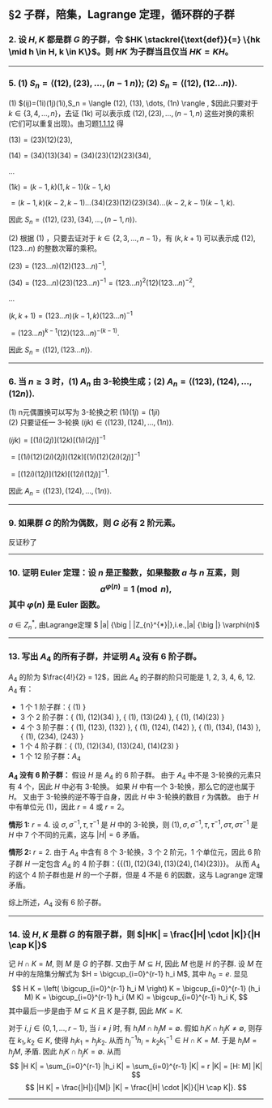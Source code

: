 
## §2 子群，陪集，Lagrange 定理，循环群的子群

### 2. 设 $H, K$ 都是群 $G$ 的子群，令 $HK \stackrel{\text{def}}{=} \{hk \mid h \in H, k \in K\}$。则 $HK$ 为子群当且仅当 $HK = KH$。

---

### 5. (1) $S_n = \langle (12), (23), \dots, (n-1 \ n) \rangle$; (2) $S_n = \langle (12), (12 \dots n) \rangle$.
(1)  $(ij)=(1i)(1j)(1i),S_n = \langle (12), (13), \dots, (1n) \rangle , $因此只要对于 $k \in \{3, 4, \dots, n\}$，去证 $(1k)$ 可以表示成 $(12), (23), \dots, (n-1, n)$ 这些对换的乘积 (它们可以重复出现)。由习题[1.1.12](#1.1.12) 得

$(13) = (23)(12)(23)$,

$(14) = (34)(13)(34) = (34)(23)(12)(23)(34)$,

$\dots$

$(1k) = (k-1, k)(1, k-1)(k-1, k)$

$= (k-1, k)(k-2, k-1) \dots (34)(23)(12)(23)(34) \dots (k-2, k-1)(k-1, k)$.

因此 $S_n = \langle (12), (23), (34), \dots, (n-1, n) \rangle$.

(2) 根据 (1) ，只要去证对于 $k \in \{2, 3, \dots, n-1\}$，有 $(k, k+1)$ 可以表示成 $(12), (123 \dots n)$ 的整数次幂的乘积。

$(23) = (123 \dots n)(12)(123 \dots n)^{-1}$,

$(34) = (123 \dots n)(23)(123 \dots n)^{-1} = (123 \dots n)^2 (12) (123 \dots n)^{-2}$,

$\dots$

$(k, k+1) = (123 \dots n)(k-1, k)(123 \dots n)^{-1}$

$= (123 \dots n)^{k-1} (12) (123 \dots n)^{-(k-1)}$.

因此 $S_n = \langle (12), (123 \dots n) \rangle$.

---

### 6. 当 $n \geq 3$ 时，(1) $A_n$ 由 3-轮换生成；(2) $A_n = \langle (123), (124), \dots, (12n) \rangle$.
(1) n元偶置换可以写为 3-轮换之积 $(1i)(1j)=(1ji)$    
(2) 只要证任一 3-轮换 $(ijk) \in \langle (123), (124), \dots, (1n) \rangle$.

$(ijk) = [(1i)(2j)](12k)[(1i)(2j)]^{-1}$

$= [(1i)(12)(2i)(2j)](12k)[(1i)(12)(2i)(2j)]^{-1}$

$= [(12i)(12j)](12k)[(12i)(12j)]^{-1}$.

因此 $A_n = \langle (123), (124), \dots, (1n) \rangle$.

---

### 9. 如果群 $G$ 的阶为偶数，则 $G$ 必有 2 阶元素。 <a id=  1.2.9 ></a>   
反证秒了

---

### 10.  证明 Euler 定理：设 $n$ 是正整数，如果整数 $a$ 与 $n$ 互素，则$$a^{\varphi(n)} \equiv 1 \pmod{n},$$ 其中 $\varphi(n)$ 是 Euler 函数。
$a\in Z_{n}^{*},$ 由Lagrange定理 $  |a| {\big | |Z_{n}^{*}|},i.e.,|a| {\big |} \varphi(n)$ 


---

### 13. 写出 $A_4$ 的所有子群，并证明 $A_4$ 没有 6 阶子群。<a id=  1.2.13 ></a>   
$A_4$ 的阶为 $\frac{4!}{2} = 12$，因此 $A_4$ 的子群的阶只可能是 1, 2, 3, 4, 6, 12.  $A_4$ 有：

* 1 个 1 阶子群：{ (1) }
* 3 个 2 阶子群：{ (1), (12)(34) }, { (1), (13)(24) }, { (1), (14)(23) }
* 4 个 3 阶子群：{ (1), (123), (132) }, { (1), (124), (142) }, { (1), (134), (143) }, { (1), (234), (243) }
* 1 个 4 阶子群：{ (1), (12)(34), (13)(24), (14)(23) }
* 1 个 12 阶子群：$A_4$    


**$A_4$ 没有 6 阶子群：** 假设 $H$ 是 $A_4$ 的 6 阶子群。 由于 $A_4$ 中不是 3-轮换的元素只有 4 个，因此 $H$ 中必有 3-轮换。 如果 $H$ 中有一个 3-轮换，那么它的逆也属于 $H$。 又由于 3-轮换的逆不等于自身，因此 $H$ 中 3-轮换的数目 $r$ 为偶数。 由于 $H$ 中有单位元 $(1)$，因此 $r = 4$ 或 $r = 2$。

**情形 1:** $r = 4$. 设 $\sigma, \sigma^{-1}, \tau, \tau^{-1}$ 是 $H$ 中的 3-轮换，则 $(1), \sigma, \sigma^{-1}, \tau, \tau^{-1}, \sigma \tau, \sigma \tau^{-1}$ 是 $H$ 中 7 个不同的元素，这与 $|H| = 6$ 矛盾。

**情形 2:** $r = 2$. 由于 $A_4$ 中含有 8 个 3-轮换，3 个 2 阶元，1 个单位元，因此 6 阶子群 $H$ 一定包含 $A_4$ 的 4 阶子群：$\{\{ (1), (12)(34), (13)(24), (14)(23) \}\}$。 从而 $A_4$ 的这个 4 阶子群也是 $H$ 的一个子群，但是 4 不是 6 的因数，这与 Lagrange 定理矛盾。

综上所述，$A_4$ 没有 6 阶子群。

---


### 14. 设 $H, K$ 是群 $G$ 的有限子群，则 $|HK| = \frac{|H| \cdot |K|}{|H \cap K|}$
记 $H \cap K = M$, 则 $M$ 是 $G$ 的子群. 又由于 $M \subseteq H$, 因此 $M$ 也是 $H$ 的子群. 设 $M$ 在 $H$ 中的左陪集分解式为 $H = \bigcup_{i=0}^{r-1} h_i M$, 其中 $h_0 = e$. 显见
$$
H K = \left( \bigcup_{i=0}^{r-1} h_i M \right) K = \bigcup_{i=0}^{r-1} (h_i M) K = \bigcup_{i=0}^{r-1} h_i (M K) = \bigcup_{i=0}^{r-1} h_i K,
$$
其中最后一步是由于 $M \subseteq K$ 且 $K$ 是子群, 因此 $M K = K$.

对于 $i, j \in \{0, 1, \dots, r-1\}$, 当 $i \neq j$ 时, 有 $h_i M \cap h_j M = \emptyset$. 假如 $h_i K \cap h_j K \neq \emptyset$, 则存在 $k_1, k_2 \in K$, 使得 $h_i k_1 = h_j k_2$. 从而 $h_j^{-1} h_i = k_2 k_1^{-1} \in H \cap K = M$. 于是 $h_i M = h_j M$, 矛盾. 因此 $h_i K \cap h_j K = \emptyset$. 从而
$$
|H K| = \sum_{i=0}^{r-1} |h_i K| = \sum_{i=0}^{r-1} |K| = r |K| = [H: M] |K|
$$ $$
|H K| = \frac{|H|}{|M|} |K| = \frac{|H| \cdot |K|}{|H \cap K|}. $$


---


